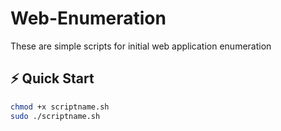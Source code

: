 # Web-Enumeration
These are simple scripts for initial web application enumeration

## ⚡ Quick Start

```bash
chmod +x scriptname.sh
sudo ./scriptname.sh
